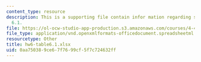 ```yaml
---
content_type: resource
description: This is a supporting file contain infor mation regarding sample table
  6.1.
file: https://ol-ocw-studio-app-production.s3.amazonaws.com/courses/4-430-daylighting-spring-2012/0aa750389ce67f7699cf5f7c724632ff_hw6-table6.1.xlsx
file_type: application/vnd.openxmlformats-officedocument.spreadsheetml.sheet
resourcetype: Other
title: hw6-table6.1.xlsx
uid: 0aa75038-9ce6-7f76-99cf-5f7c724632ff
---
```


